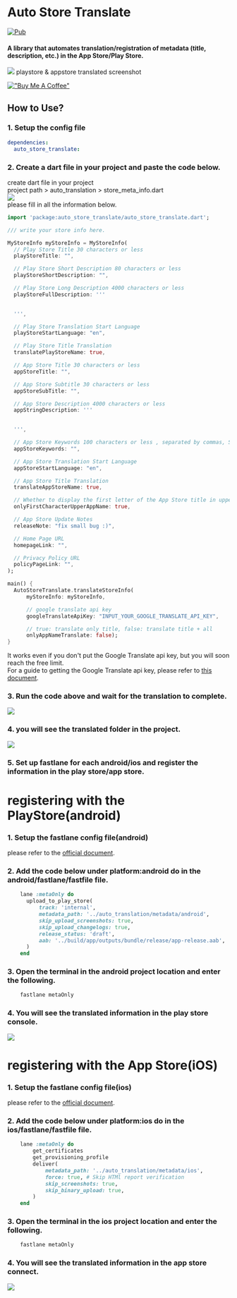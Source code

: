 # Auto Store Translate

[![Pub](https://img.shields.io/pub/v/auto_store_translate.svg)](https://pub.dev/packages/auto_store_translate)

#### A library that automates translation/registration of metadata (title, description, etc.) in the App Store/Play Store.

![](https://user-images.githubusercontent.com/21379657/205780230-479e78de-6886-4bb6-b7c8-b8f1e3134623.jpg)
playstore & appstore translated screenshot

[!["Buy Me A Coffee"](https://www.buymeacoffee.com/assets/img/custom_images/orange_img.png)](https://www.buymeacoffee.com/melodysdren)


## How to Use?  
### 1. Setup the config file
```yaml
dependencies:
  auto_store_translate:
```

### 2. Create a dart file in your project and paste the code below.
create dart file in your project <br>
project path > auto_translation > store_meta_info.dart<br>
![](https://user-images.githubusercontent.com/21379657/205425607-14738b99-9f44-428d-980d-5f259bdd0482.png)
<br>please fill in all the information below.<br>
```dart
import 'package:auto_store_translate/auto_store_translate.dart';

/// write your store info here.

MyStoreInfo myStoreInfo = MyStoreInfo(
  // Play Store Title 30 characters or less
  playStoreTitle: "",

  // Play Store Short Description 80 characters or less
  playStoreShortDescription: "",

  // Play Store Long Description 4000 characters or less
  playStoreFullDescription: '''
  

  ''',

  // Play Store Translation Start Language
  playStoreStartLanguage: "en",

  // Play Store Title Translation
  translatePlayStoreName: true,

  // App Store Title 30 characters or less
  appStoreTitle: "",

  // App Store Subtitle 30 characters or less
  appStoreSubTitle: "",

  // App Store Description 4000 characters or less
  appStringDescription: '''
  

  ''',

  // App Store Keywords 100 characters or less , separated by commas, SEO
  appStoreKeywords: "",

  // App Store Translation Start Language
  appStoreStartLanguage: "en",

  // App Store Title Translation
  translateAppStoreName: true,

  // Whether to display the first letter of the App Store title in uppercase
  onlyFirstCharacterUpperAppName: true,

  // App Store Update Notes
  releaseNote: "fix small bug :)",

  // Home Page URL
  homepageLink: "",

  // Privacy Policy URL
  policyPageLink: "",
);

main() {
  AutoStoreTranslate.translateStoreInfo(
      myStoreInfo: myStoreInfo,

      // google translate api key
      googleTranslateApiKey: "INPUT_YOUR_GOOGLE_TRANSLATE_API_KEY",

      // true: translate only title, false: translate title + all
      onlyAppNameTranslate: false);
}
```
It works even if you don't put the Google Translate api key, but you will soon reach the free limit.<br>
For a guide to getting the Google Translate api key, please refer to [this document](https://translatepress.com/docs/automatic-translation/generate-google-api-key/).
### 3. Run the code above and wait for the translation to complete.
![](https://user-images.githubusercontent.com/21379657/205425919-ed8ca26e-eceb-48b9-94d0-15e455583d00.png)

### 4. you will see the translated folder in the project.
![](https://user-images.githubusercontent.com/21379657/205426102-9fd34208-8e46-47f0-aa23-28c96e9376d4.png)

### 5. Set up fastlane for each android/ios and register the information in the play store/app store.

# registering with the PlayStore(android)

### 1. Setup the fastlane config file(android)
please refer to the [official document](https://docs.fastlane.tools/getting-started/android/setup/).

### 2. Add the code below under platform:android do in the android/fastlane/fastfile file.
```ruby
    lane :metaOnly do
      upload_to_play_store(
          track: 'internal',
          metadata_path: '../auto_translation/metadata/android',
          skip_upload_screenshots: true,
          skip_upload_changelogs: true,
          release_status: 'draft',
          aab: '../build/app/outputs/bundle/release/app-release.aab',
      )
    end
```

### 3. Open the terminal in the android project location and enter the following.
```bash
    fastlane metaOnly
```

### 4. You will see the translated information in the play store console.
![](https://user-images.githubusercontent.com/21379657/205428344-bbf8b8e6-27c7-474c-83e1-14b9864307bb.jpg)


# registering with the App Store(iOS)
### 1. Setup the fastlane config file(ios)
please refer to the [official document](https://docs.fastlane.tools/getting-started/ios/setup/).

### 2. Add the code below under platform:ios do in the ios/fastlane/fastfile file.
```ruby
    lane :metaOnly do
        get_certificates          
        get_provisioning_profile  
        deliver(
            metadata_path: '../auto_translation/metadata/ios',
            force: true, # Skip HTMl report verification
            skip_screenshots: true,
            skip_binary_upload: true,
        )
    end
```

### 3. Open the terminal in the ios project location and enter the following.
```bash
    fastlane metaOnly
```

### 4. You will see the translated information in the app store connect.
![](https://user-images.githubusercontent.com/21379657/205428347-43a8e9bf-e6a4-43b9-94db-22a3869d0a04.jpg)






